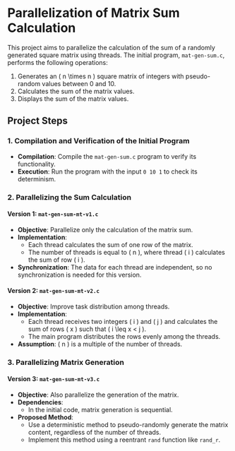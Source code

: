 # Parallelization of Matrix Sum Calculation

This project aims to parallelize the calculation of the sum of a randomly generated square matrix using threads. The initial program, `mat-gen-sum.c`, performs the following operations:

1. Generates an \( n \times n \) square matrix of integers with pseudo-random values between 0 and 10.
2. Calculates the sum of the matrix values.
3. Displays the sum of the matrix values.

## Project Steps

### 1. Compilation and Verification of the Initial Program

- **Compilation**: Compile the `mat-gen-sum.c` program to verify its functionality.
- **Execution**: Run the program with the input `0 10 1` to check its determinism.

### 2. Parallelizing the Sum Calculation

#### Version 1: `mat-gen-sum-mt-v1.c`

- **Objective**: Parallelize only the calculation of the matrix sum.
- **Implementation**:
  - Each thread calculates the sum of one row of the matrix.
  - The number of threads is equal to \( n \), where thread \( i \) calculates the sum of row \( i \).
- **Synchronization**: The data for each thread are independent, so no synchronization is needed for this version.

#### Version 2: `mat-gen-sum-mt-v2.c`

- **Objective**: Improve task distribution among threads.
- **Implementation**:
  - Each thread receives two integers \( i \) and \( j \) and calculates the sum of rows \( x \) such that \( i \leq x < j \).
  - The main program distributes the rows evenly among the threads.
- **Assumption**: \( n \) is a multiple of the number of threads.

### 3. Parallelizing Matrix Generation

#### Version 3: `mat-gen-sum-mt-v3.c`

- **Objective**: Also parallelize the generation of the matrix.
- **Dependencies**:
  - In the initial code, matrix generation is sequential.
- **Proposed Method**:
  - Use a deterministic method to pseudo-randomly generate the matrix content, regardless of the number of threads.
  - Implement this method using a reentrant `rand` function like `rand_r`.


